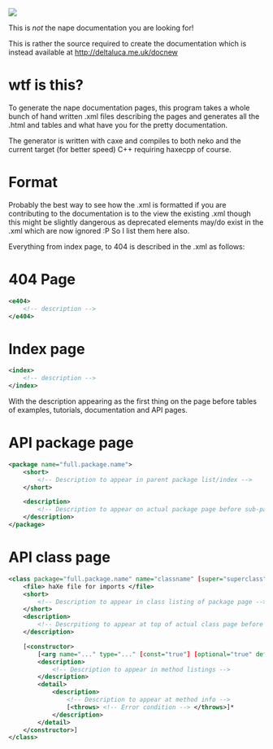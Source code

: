![](http://deltaluca.me.uk/obiwan.jpg)

This is _not_ the nape documentation you are looking for!

This is rather the source required to create the documentation which is instead available at http://deltaluca.me.uk/docnew

# wtf is this?

To generate the nape documentation pages, this program takes a whole bunch of hand written .xml files describing the pages and generates all the .html and tables and what have you for the pretty documentation.

The generator is written with caxe and compiles to both neko and the current target (for better speed) C++ requiring haxecpp of course.

# Format

Probably the best way to see how the .xml is formatted if you are contributing to the documentation is to the view the existing .xml though this might be slightly dangerous as deprecated elements may/do exist in the .xml which are now ignored :P So I list them here also.

Everything from index page, to 404 is described in the .xml as follows:

# 404 Page

```xml
<e404>
	<!-- description -->
</e404>
```

# Index page

```xml
<index>
	<!-- description -->
</index>
```

With the description appearing as the first thing on the page before tables of examples, tutorials, documentation and API pages.

# API package page

```xml
<package name="full.package.name">
	<short>
		<!-- Description to appear in parent package list/index -->
	</short>

	<description>
		<!-- Description to appear on actual package page before sub-package + class listings -->
	</description>
</package>
```

# API class page

```xml
<class package="full.package.name" name="classname" [super="superclass"]>
	<file> haXe file for imports </file>
	<short>
		<!-- Description to appear in class listing of package page -->
	</short>
	<description>
		<!-- Descrpitiong to appear at top of actual class page before listings -->
	</description>

	[<constructor>
		[<arg name="..." type="..." [const="true"] [optional="true" default="value"]/>]*
		<description>
			<!-- Description to appear in method listings -->
		</description>
		<detail>
			<description>
				<!-- Description to appear at method info -->
				[<throws> <!-- Error condition --> </throws>]*
			</description>
		</detail>
	</constructor>]
</class>
```
